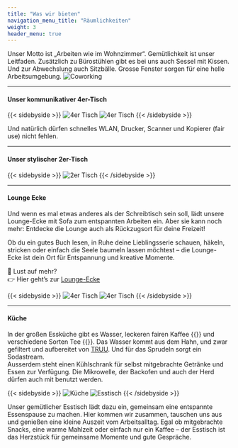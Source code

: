 ```yaml
---
title: "Was wir bieten"
navigation_menu_title: "Räumlichkeiten"
weight: 3
header_menu: true
---
```


Unser Motto ist „Arbeiten wie im Wohnzimmer“. Gemütlichkeit ist unser Leitfaden.
Zusätzlich zu Bürostühlen gibt es bei uns auch Sessel mit Kissen.
Und zur Abwechslung auch Sitzbälle.
Grosse Fenster sorgen für eine helle Arbeitsumgebung.
![Coworking](images/space/ost-seite.jpeg)

---
#### Unser kommunikativer 4er-Tisch

{{< sidebyside >}}
<img src="/images/space/4er-tisch.jpeg" alt="4er Tisch">
<img src="/images/space/4er-tisch-2.jpeg" alt="4er Tisch">
{{< /sidebyside >}}

Und natürlich dürfen schnelles WLAN, Drucker, Scanner und Kopierer (fair use) nicht fehlen.

---

#### Unser stylischer 2er-Tisch
{{< sidebyside >}}
<img src="/images/space/2er-tisch.jpeg" alt="2er Tisch">
{{< /sidebyside >}}


---
#### Lounge Ecke
Und wenn es mal etwas anderes als der Schreibtisch sein soll, lädt unsere Lounge-Ecke mit Sofa zum entspannten Arbeiten ein. Aber sie kann noch mehr: Entdecke die Lounge auch als Rückzugsort für deine Freizeit!

Ob du ein gutes Buch lesen, in Ruhe deine Lieblingsserie schauen, häkeln, stricken oder einfach die Seele baumeln lassen möchtest – die Lounge-Ecke ist dein Ort für Entspannung und kreative Momente.

📍 Lust auf mehr?  
👉 Hier geht’s zur [Lounge-Ecke](/angebot/lounge-ecke/ "Lounge Ecke")


{{< sidebyside >}}
<img src="/images/space/lounge.jpeg" alt="4er Tisch">
<img src="/images/space/lounge-blick.jpeg" alt="4er Tisch">
{{< /sidebyside >}}


---
#### Küche 
In der großen Essküche gibt es Wasser, leckeren fairen Kaffee {{<icon class="fa fa-coffee">}} und verschiedene Sorten Tee  {{<icon class="fa fa-gitea">}}.
Das Wasser kommt aus dem Hahn, und zwar gefiltert und aufbereitet von [TRUU](https://www.truu.com/truu-water/produkte/ "TRUU"). 
Und für das Sprudeln sorgt ein Sodastream.  
Ausserdem steht einen Kühlschrank für selbst mitgebrachte Getränke und Essen zur Verfügung. 
Die Mikrowelle, der Backofen und auch der Herd dürfen auch mit benutzt werden. 


{{< sidebyside >}}
<img src="/images/space/kueche.jpg" alt="Küche">
<img src="/images/space/esstisch.jpg" alt="Esstisch">
{{< /sidebyside >}}

Unser gemütlicher Esstisch lädt dazu ein, gemeinsam eine entspannte Essenspause zu machen. Hier kommen wir zusammen, tauschen uns aus und genießen eine kleine Auszeit vom Arbeitsalltag. Egal ob mitgebrachte Snacks, eine warme Mahlzeit oder einfach nur ein Kaffee – der Esstisch ist das Herzstück für gemeinsame Momente und gute Gespräche.


